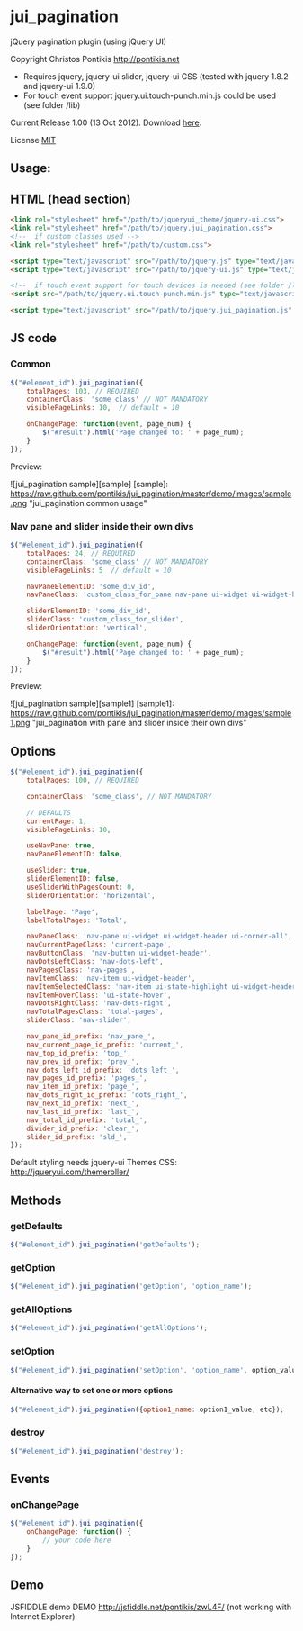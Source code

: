 jui_pagination
==============

jQuery pagination plugin (using jQuery UI)

Copyright Christos Pontikis http://pontikis.net

* Requires jquery, jquery-ui slider, jquery-ui CSS (tested with jquery 1.8.2 and jquery-ui 1.9.0)
* For touch event support jquery.ui.touch-punch.min.js could be used (see folder /lib)

Current Release 1.00 (13 Oct 2012). Download [here].

License [MIT][mit]

[mit]: https://raw.github.com/pontikis/jui_pagination/master/MIT_LICENSE
[here]: https://github.com/pontikis/jui_pagination/zipball/v1.0.0

Usage:
------

HTML (head section)
------------------
```html
<link rel="stylesheet" href="/path/to/jqueryui_theme/jquery-ui.css">
<link rel="stylesheet" href="/path/to/jquery.jui_pagination.css">
<!--  if custom classes used -->
<link rel="stylesheet" href="/path/to/custom.css">

<script type="text/javascript" src="/path/to/jquery.js" type="text/javascript"></script>
<script type="text/javascript" src="/path/to/jquery-ui.js" type="text/javascript"></script>

<!--  if touch event support for touch devices is needed (see folder /lib) -->
<script src="/path/to/jquery.ui.touch-punch.min.js" type="text/javascript"></script>

<script type="text/javascript" src="/path/to/jquery.jui_pagination.js" type="text/javascript"></script>
```

JS code
-------

### Common
```javascript
$("#element_id").jui_pagination({
    totalPages: 103, // REQUIRED
    containerClass: 'some_class' // NOT MANDATORY
    visiblePageLinks: 10,  // default = 10

    onChangePage: function(event, page_num) {
        $("#result").html('Page changed to: ' + page_num);
    }
});
```

Preview:

![jui_pagination sample][sample]
[sample]: https://raw.github.com/pontikis/jui_pagination/master/demo/images/sample.png "jui_pagination common usage"


### Nav pane and slider inside their own divs
```javascript
$("#element_id").jui_pagination({
    totalPages: 24, // REQUIRED
    containerClass: 'some_class' // NOT MANDATORY
    visiblePageLinks: 5  // default = 10

    navPaneElementID: 'some_div_id',
    navPaneClass: 'custom_class_for_pane nav-pane ui-widget ui-widget-header ui-corner-all',

    sliderElementID: 'some_div_id',
    sliderClass: 'custom_class_for_slider',
    sliderOrientation: 'vertical',

    onChangePage: function(event, page_num) {
        $("#result").html('Page changed to: ' + page_num);
    }
});
```

Preview:

![jui_pagination sample][sample1]
[sample1]: https://raw.github.com/pontikis/jui_pagination/master/demo/images/sample1.png "jui_pagination with pane and slider inside their own divs"


Options
-------
```javascript
$("#element_id").jui_pagination({
    totalPages: 100, // REQUIRED

    containerClass: 'some_class', // NOT MANDATORY

    // DEFAULTS
    currentPage: 1,
    visiblePageLinks: 10,

    useNavPane: true,
    navPaneElementID: false,

    useSlider: true,
    sliderElementID: false,
    useSliderWithPagesCount: 0,
    sliderOrientation: 'horizontal',

    labelPage: 'Page',
    labelTotalPages: 'Total',

    navPaneClass: 'nav-pane ui-widget ui-widget-header ui-corner-all',
    navCurrentPageClass: 'current-page',
    navButtonClass: 'nav-button ui-widget-header',
    navDotsLeftClass: 'nav-dots-left',
    navPagesClass: 'nav-pages',
    navItemClass: 'nav-item ui-widget-header',
    navItemSelectedClass: 'nav-item ui-state-highlight ui-widget-header',
    navItemHoverClass: 'ui-state-hover',
    navDotsRightClass: 'nav-dots-right',
    navTotalPagesClass: 'total-pages',
    sliderClass: 'nav-slider',

    nav_pane_id_prefix: 'nav_pane_',
    nav_current_page_id_prefix: 'current_',
    nav_top_id_prefix: 'top_',
    nav_prev_id_prefix: 'prev_',
    nav_dots_left_id_prefix: 'dots_left_',
    nav_pages_id_prefix: 'pages_',
    nav_item_id_prefix: 'page_',
    nav_dots_right_id_prefix: 'dots_right_',
    nav_next_id_prefix: 'next_',
    nav_last_id_prefix: 'last_',
    nav_total_id_prefix: 'total_',
    divider_id_prefix: 'clear_',
    slider_id_prefix: 'sld_',
});
```

Default styling needs jquery-ui Themes CSS: http://jqueryui.com/themeroller/

Methods
------

### getDefaults
```javascript
$("#element_id").jui_pagination('getDefaults');
```
### getOption
```javascript
$("#element_id").jui_pagination('getOption', 'option_name');
```

### getAllOptions
```javascript
$("#element_id").jui_pagination('getAllOptions');
```

### setOption
```javascript
$("#element_id").jui_pagination('setOption', 'option_name', option_value, reinit);
```

#### Alternative way to set one or more options
```javascript
$("#element_id").jui_pagination({option1_name: option1_value, etc});
```

### destroy
```javascript
$("#element_id").jui_pagination('destroy');
```

Events
------

### onChangePage
```javascript
$("#element_id").jui_pagination({
    onChangePage: function() {
        // your code here
    }
});
```

Demo
----

JSFIDDLE demo DEMO http://jsfiddle.net/pontikis/zwL4F/ (not working with Internet Explorer)